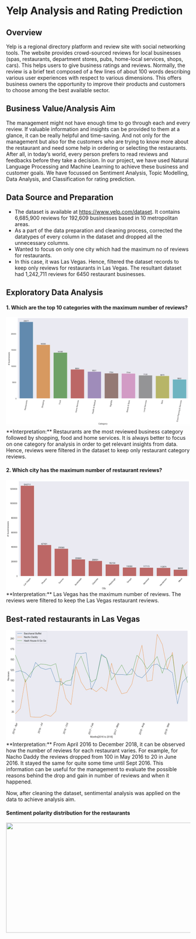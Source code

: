 # Yelp Analysis and Rating Prediction
## Overview 
Yelp is a regional directory platform and review site with social networking tools. The website provides crowd-sourced reviews for local businesses (spas, restaurants, department stores, pubs, home-local services, shops, cars). This helps users to give business ratings and reviews. Normally, the review is a brief text composed of a few lines of about 100 words describing various user experiences with respect to various dimensions. This offers business owners the opportunity to improve their products and customers to choose among the best available sector.

## Business Value/Analysis Aim
The management might not have enough time to go through each and every review. If valuable information and insights can be provided to them at a glance, it can be really helpful and time-saving. And not only for the management but also for the customers who are trying to know more about the restaurant and need some help in ordering or selecting the restaurants. After all, in today’s world, every person prefers to read reviews and feedbacks before they take a decision. In our project, we have used Natural Language Processing and Machine Learning to achieve these business and customer goals. We have focussed on Sentiment Analysis, Topic Modelling, Data Analysis, and Classification for rating prediction. 

## Data Source and Preparation
- The dataset is available at https://www.yelp.com/dataset​. It contains 6,685,900 reviews for 192,609 businesses based in 10 metropolitan areas.
- As a part of the data preparation and cleaning process, corrected the datatypes of every column in the dataset and dropped all the unnecessary columns.
- Wanted to focus on only one city which had the maximum no of reviews for restaurants. 
- In this case, it was Las Vegas. Hence, filtered the dataset records to keep only reviews for restaurants in Las Vegas. The resultant dataset had 1,242,711 reviews for 6450 restaurant businesses.

## Exploratory Data Analysis
#### 1. Which are the top 10 categories with the maximum number of reviews?
<img src="images/Top 10 Businesses.png" width="600" height="300">
**Interpretation:** Restaurants are the most reviewed business category followed by shopping, food and home services. It is always better to focus on one category for analysis in order to get relevant insights from data. Hence, reviews were filtered in the dataset to keep only restaurant category reviews.

#### 2. Which city has the maximum number of restaurant reviews?
<img src="images/Max review restauranrs.png" width="600" height="300">
**Interpretation:** Las Vegas has the maximum number of reviews. The reviews were filtered to keep the Las Vegas restaurant reviews.
 
## Best-rated restaurants in Las Vegas
<img src="images/Review posted over time.png" width="600" height="300">
**Interpretation:** From April 2016 to December 2018, it can be observed how the number of reviews for each restaurant varies. For example, for Nacho Daddy the reviews dropped from 100 in May 2016 to 20 in June 2016. It stayed the same for quite some time until Sept 2016. This information can be useful for the management to evaluate the possible reasons behind the drop and gain in number of reviews and when it happened.

Now, after cleaning the dataset, sentimental analysis was applied on the data to achieve analysis aim.
#### Sentiment polarity distribution for the restaurants
<img src="Sentiment polarity.png" width="600" height="300">





